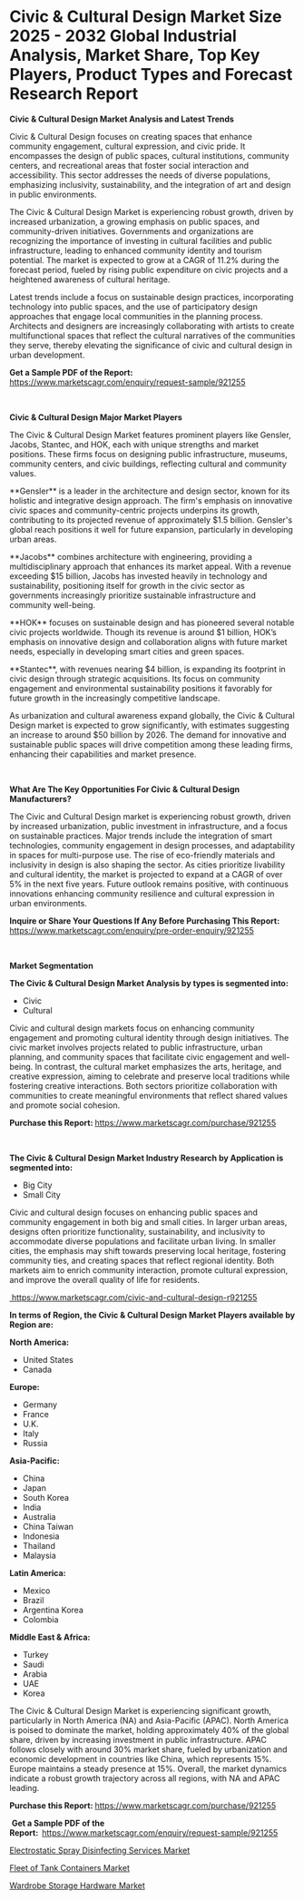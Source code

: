 <p><h1>Civic & Cultural Design Market Size 2025 - 2032 Global Industrial Analysis, Market Share, Top Key Players, Product Types and Forecast Research Report</h1></p><p><strong>Civic & Cultural Design Market Analysis and Latest Trends</strong></p>
<p><p>Civic & Cultural Design focuses on creating spaces that enhance community engagement, cultural expression, and civic pride. It encompasses the design of public spaces, cultural institutions, community centers, and recreational areas that foster social interaction and accessibility. This sector addresses the needs of diverse populations, emphasizing inclusivity, sustainability, and the integration of art and design in public environments.</p><p>The Civic & Cultural Design Market is experiencing robust growth, driven by increased urbanization, a growing emphasis on public spaces, and community-driven initiatives. Governments and organizations are recognizing the importance of investing in cultural facilities and public infrastructure, leading to enhanced community identity and tourism potential. The market is expected to grow at a CAGR of 11.2% during the forecast period, fueled by rising public expenditure on civic projects and a heightened awareness of cultural heritage.</p><p>Latest trends include a focus on sustainable design practices, incorporating technology into public spaces, and the use of participatory design approaches that engage local communities in the planning process. Architects and designers are increasingly collaborating with artists to create multifunctional spaces that reflect the cultural narratives of the communities they serve, thereby elevating the significance of civic and cultural design in urban development.</p></p>
<p><strong>Get a Sample PDF of the Report:&nbsp;</strong> <a href="https://www.marketscagr.com/enquiry/request-sample/921255?utm_campaign=2012&utm_medium=2&utm_source=Github&utm_content=ia&utm_term=07032025&utm_id=civic-cultural-design">https://www.marketscagr.com/enquiry/request-sample/921255</a></p>
<p>&nbsp;</p>
<p><strong>Civic & Cultural Design Major Market Players</strong></p>
<p><p>The Civic & Cultural Design Market features prominent players like Gensler, Jacobs, Stantec, and HOK, each with unique strengths and market positions. These firms focus on designing public infrastructure, museums, community centers, and civic buildings, reflecting cultural and community values.</p><p>**Gensler** is a leader in the architecture and design sector, known for its holistic and integrative design approach. The firm's emphasis on innovative civic spaces and community-centric projects underpins its growth, contributing to its projected revenue of approximately $1.5 billion. Gensler's global reach positions it well for future expansion, particularly in developing urban areas.</p><p>**Jacobs** combines architecture with engineering, providing a multidisciplinary approach that enhances its market appeal. With a revenue exceeding $15 billion, Jacobs has invested heavily in technology and sustainability, positioning itself for growth in the civic sector as governments increasingly prioritize sustainable infrastructure and community well-being.</p><p>**HOK** focuses on sustainable design and has pioneered several notable civic projects worldwide. Though its revenue is around $1 billion, HOK’s emphasis on innovative design and collaboration aligns with future market needs, especially in developing smart cities and green spaces.</p><p>**Stantec**, with revenues nearing $4 billion, is expanding its footprint in civic design through strategic acquisitions. Its focus on community engagement and environmental sustainability positions it favorably for future growth in the increasingly competitive landscape.</p><p>As urbanization and cultural awareness expand globally, the Civic & Cultural Design market is expected to grow significantly, with estimates suggesting an increase to around $50 billion by 2026. The demand for innovative and sustainable public spaces will drive competition among these leading firms, enhancing their capabilities and market presence.</p></p>
<p>&nbsp;</p>
<p><strong>What Are The Key Opportunities For Civic & Cultural Design Manufacturers?</strong></p>
<p><p>The Civic and Cultural Design market is experiencing robust growth, driven by increased urbanization, public investment in infrastructure, and a focus on sustainable practices. Major trends include the integration of smart technologies, community engagement in design processes, and adaptability in spaces for multi-purpose use. The rise of eco-friendly materials and inclusivity in design is also shaping the sector. As cities prioritize livability and cultural identity, the market is projected to expand at a CAGR of over 5% in the next five years. Future outlook remains positive, with continuous innovations enhancing community resilience and cultural expression in urban environments.</p></p>
<p><strong>Inquire or Share Your Questions If Any Before Purchasing This Report:</strong> <a href="https://www.marketscagr.com/enquiry/pre-order-enquiry/921255?utm_campaign=2012&utm_medium=2&utm_source=Github&utm_content=ia&utm_term=07032025&utm_id=civic-cultural-design">https://www.marketscagr.com/enquiry/pre-order-enquiry/921255</a></p>
<p>&nbsp;</p>
<p><strong>Market Segmentation</strong></p>
<p><strong>The Civic & Cultural Design Market Analysis by types is segmented into:</strong></p>
<p><ul><li>Civic</li><li>Cultural</li></ul></p>
<p><p>Civic and cultural design markets focus on enhancing community engagement and promoting cultural identity through design initiatives. The civic market involves projects related to public infrastructure, urban planning, and community spaces that facilitate civic engagement and well-being. In contrast, the cultural market emphasizes the arts, heritage, and creative expression, aiming to celebrate and preserve local traditions while fostering creative interactions. Both sectors prioritize collaboration with communities to create meaningful environments that reflect shared values and promote social cohesion.</p></p>
<p><strong>Purchase this Report:&nbsp;</strong><a href="https://www.marketscagr.com/purchase/921255?utm_campaign=2012&utm_medium=2&utm_source=Github&utm_content=ia&utm_term=07032025&utm_id=civic-cultural-design">https://www.marketscagr.com/purchase/921255</a></p>
<p>&nbsp;</p>
<p><strong>The Civic & Cultural Design Market Industry Research by Application is segmented into:</strong></p>
<p><ul><li>Big City</li><li>Small City</li></ul></p>
<p><p>Civic and cultural design focuses on enhancing public spaces and community engagement in both big and small cities. In larger urban areas, designs often prioritize functionality, sustainability, and inclusivity to accommodate diverse populations and facilitate urban living. In smaller cities, the emphasis may shift towards preserving local heritage, fostering community ties, and creating spaces that reflect regional identity. Both markets aim to enrich community interaction, promote cultural expression, and improve the overall quality of life for residents.</p></p>
<p><a href="https://www.marketscagr.com/civic-and-cultural-design-r921255?utm_campaign=2012&utm_medium=2&utm_source=Github&utm_content=ia&utm_term=07032025&utm_id=civic-cultural-design">&nbsp;https://www.marketscagr.com/civic-and-cultural-design-r921255</a></p>
<p><strong>In terms of Region, the Civic & Cultural Design Market Players available by Region are:</strong></p>
<p>
    <p> <strong> North America: </strong>
        <ul>
            <li>United States</li>
            <li>Canada</li>
        </ul>
        </p> 
    <p> <strong> Europe: </strong>
        <ul>
            <li>Germany</li>
            <li>France</li>
            <li>U.K.</li>
            <li>Italy</li>
            <li>Russia</li>
        </ul>
        </p> 
    <p> <strong> Asia-Pacific: </strong>
        <ul>
            <li>China</li>
            <li>Japan</li>
            <li>South Korea</li>
            <li>India</li>
            <li>Australia</li>
            <li>China Taiwan</li>
            <li>Indonesia</li>
            <li>Thailand</li>
            <li>Malaysia</li>
        </ul>
        </p> 
    <p> <strong> Latin America: </strong>
        <ul>
            <li>Mexico</li>
            <li>Brazil</li>
            <li>Argentina Korea</li>
            <li>Colombia</li>
        </ul>
        </p> 
    <p> <strong> Middle East & Africa: </strong>
        <ul>
            <li>Turkey</li>
            <li>Saudi</li>
            <li>Arabia</li>
            <li>UAE</li>
            <li>Korea</li>
        </ul>
    </p>
    </p>
<p><p>The Civic & Cultural Design Market is experiencing significant growth, particularly in North America (NA) and Asia-Pacific (APAC). North America is poised to dominate the market, holding approximately 40% of the global share, driven by increasing investment in public infrastructure. APAC follows closely with around 30% market share, fueled by urbanization and economic development in countries like China, which represents 15%. Europe maintains a steady presence at 15%. Overall, the market dynamics indicate a robust growth trajectory across all regions, with NA and APAC leading.</p></p>
<p><strong>Purchase this Report: </strong><a href="https://www.marketscagr.com/purchase/921255?utm_campaign=2012&utm_medium=2&utm_source=Github&utm_content=ia&utm_term=07032025&utm_id=civic-cultural-design">https://www.marketscagr.com/purchase/921255</a></p>
<p>&nbsp;<strong>Get a Sample PDF of the Report:&nbsp;&nbsp;</strong><a href="https://www.marketscagr.com/enquiry/request-sample/921255?utm_campaign=2012&utm_medium=2&utm_source=Github&utm_content=ia&utm_term=07032025&utm_id=civic-cultural-design">https://www.marketscagr.com/enquiry/request-sample/921255</a></p>
<p><strong></strong></p>
<p><p><a href="https://github.com/ChiragRP21/Market-Research-Report-List-7/blob/main/electrostatic-spray-disinfecting-services-market.md?utm_campaign=2012&utm_medium=2&utm_source=Github&utm_content=ia&utm_term=07032025&utm_id=civic-cultural-design">Electrostatic Spray Disinfecting Services Market</a></p><p><a href="https://github.com/seherlouize/Market-Research-Report-List-1/blob/main/fleet-of-tank-containers-market.md?utm_campaign=2012&utm_medium=2&utm_source=Github&utm_content=ia&utm_term=07032025&utm_id=civic-cultural-design">Fleet of Tank Containers Market</a></p><p><a href="https://github.com/sujunstevce/Market-Research-Report-List-1/blob/main/wardrobe-storage-hardware-market.md?utm_campaign=2012&utm_medium=2&utm_source=Github&utm_content=ia&utm_term=07032025&utm_id=civic-cultural-design">Wardrobe Storage Hardware Market</a></p></p>